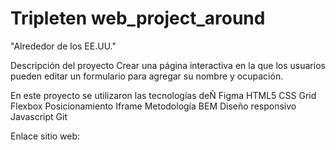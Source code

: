 # Tripleten web_project_around

"Alrededor de los EE.UU."

Descripción del proyecto
Crear una página interactiva en la que los usuarios pueden editar un formulario para agregar su nombre y ocupación.

En este proyecto se utilizaron las tecnologías deÑ
Figma
HTML5
CSS
Grid
Flexbox
Posicionamiento
Iframe
Metodología BEM
Diseño responsivo
Javascript
Git

Enlace sitio web:
